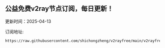 ## 公益免费v2ray节点订阅，每日更新！
更新时间：2025-04-13

订阅地址:
```
https://raw.githubusercontent.com/shichongzheng/v2rayfree/main/v2rayfree
```
